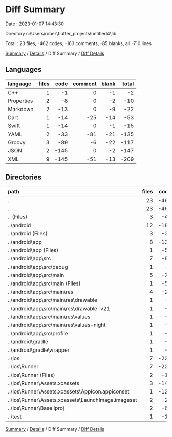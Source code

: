 # Diff Summary

Date : 2023-01-07 14:43:30

Directory c:\\Users\\rober\\flutter_projects\\untitled4\\lib

Total : 23 files,  -462 codes, -163 comments, -85 blanks, all -710 lines

[Summary](results.md) / [Details](details.md) / Diff Summary / [Diff Details](diff-details.md)

## Languages
| language | files | code | comment | blank | total |
| :--- | ---: | ---: | ---: | ---: | ---: |
| C++ | 1 | -1 | 0 | -1 | -2 |
| Properties | 2 | -8 | 0 | -2 | -10 |
| Markdown | 2 | -13 | 0 | -9 | -22 |
| Dart | 1 | -14 | -25 | -14 | -53 |
| Swift | 1 | -14 | 0 | -1 | -15 |
| YAML | 2 | -33 | -81 | -21 | -135 |
| Groovy | 3 | -89 | -6 | -22 | -117 |
| JSON | 2 | -145 | 0 | -2 | -147 |
| XML | 9 | -145 | -51 | -13 | -209 |

## Directories
| path | files | code | comment | blank | total |
| :--- | ---: | ---: | ---: | ---: | ---: |
| . | 23 | -462 | -163 | -85 | -710 |
| .. | 23 | -462 | -163 | -85 | -710 |
| .. (Files) | 3 | -43 | -81 | -28 | -152 |
| ..\\android | 12 | -181 | -55 | -35 | -271 |
| ..\\android (Files) | 3 | -38 | 0 | -10 | -48 |
| ..\\android\\app | 8 | -138 | -55 | -24 | -217 |
| ..\\android\\app (Files) | 1 | -54 | -6 | -13 | -73 |
| ..\\android\\app\\src | 7 | -84 | -49 | -11 | -144 |
| ..\\android\\app\\src\\debug | 1 | -4 | -4 | -1 | -9 |
| ..\\android\\app\\src\\main | 5 | -76 | -41 | -9 | -126 |
| ..\\android\\app\\src\\main (Files) | 1 | -50 | -9 | -3 | -62 |
| ..\\android\\app\\src\\main\\res | 4 | -26 | -32 | -6 | -64 |
| ..\\android\\app\\src\\main\\res\\drawable | 1 | -4 | -7 | -2 | -13 |
| ..\\android\\app\\src\\main\\res\\drawable-v21 | 1 | -4 | -7 | -2 | -13 |
| ..\\android\\app\\src\\main\\res\\values | 1 | -9 | -9 | -1 | -19 |
| ..\\android\\app\\src\\main\\res\\values-night | 1 | -9 | -9 | -1 | -19 |
| ..\\android\\app\\src\\profile | 1 | -4 | -4 | -1 | -9 |
| ..\\android\\gradle | 1 | -5 | 0 | -1 | -6 |
| ..\\android\\gradle\\wrapper | 1 | -5 | 0 | -1 | -6 |
| ..\\ios | 7 | -224 | -2 | -8 | -234 |
| ..\\ios\\Runner | 7 | -224 | -2 | -8 | -234 |
| ..\\ios\\Runner (Files) | 2 | -15 | 0 | -2 | -17 |
| ..\\ios\\Runner\\Assets.xcassets | 3 | -148 | 0 | -4 | -152 |
| ..\\ios\\Runner\\Assets.xcassets\\AppIcon.appiconset | 1 | -122 | 0 | -1 | -123 |
| ..\\ios\\Runner\\Assets.xcassets\\LaunchImage.imageset | 2 | -26 | 0 | -3 | -29 |
| ..\\ios\\Runner\\Base.lproj | 2 | -61 | -2 | -2 | -65 |
| ..\\test | 1 | -14 | -25 | -14 | -53 |

[Summary](results.md) / [Details](details.md) / Diff Summary / [Diff Details](diff-details.md)